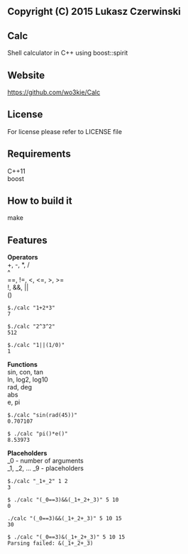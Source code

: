 ## Copyright (C) 2015 Lukasz Czerwinski

## Calc
Shell calculator in C++ using boost::spirit  

## Website
https://github.com/wo3kie/Calc

## License
For license please refer to LICENSE file  

## Requirements
C++11  
boost  

## How to build it
make

## Features
**Operators**  
+, -,
\*, /  
^  
==, !=, <, <=, >, >=  
!, &&, ||  
()  

```{r, engine='bash'}
$./calc "1+2*3"
7

$./calc "2^3^2"
512

$./calc "1||(1/0)"
1
```

**Functions**  
sin, con, tan  
ln, log2, log10  
rad, deg  
abs  
e, pi  

```{r, engine='bash'}
$./calc "sin(rad(45))"
0.707107

$ ./calc "pi()*e()"
8.53973
```

**Placeholders**  
\_0 - number of arguments  
\_1, \_2, ... \_9 - placeholders  

```{r, engine='bash'}
$./calc "_1+_2" 1 2
3

$ ./calc "(_0==3)&&(_1+_2+_3)" 5 10
0

./calc "(_0==3)&&(_1+_2+_3)" 5 10 15
30

$ ./calc "(_0==3)&(_1+_2+_3)" 5 10 15
Parsing failed: &(_1+_2+_3)
```


